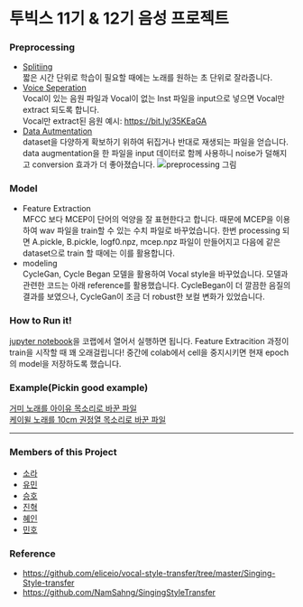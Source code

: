 # 투빅스 11기 & 12기 음성 프로젝트 

### Preprocessing
- [Splitiing](https://github.com/sora-12/Tobigs_music_project/blob/master/Preprocessing/time_cutting.ipynb)
  <br>짧은 시간 단위로 학습이 필요할 때에는 노래를 원하는 초 단위로 잘라줍니다.
- [Voice Seperation](https://github.com/sora-12/Tobigs_music_project/blob/master/Preprocessing/Vocal_Separation_JH.ipynb)
  <br>Vocal이 있는 음원 파일과 Vocal이 없는 Inst 파일을 input으로 넣으면 Vocal만 extract 되도록 합니다.
   <br> Vocal만 extract된 음원 예시: https://bit.ly/35KEaGA
- [Data Autmentation](https://github.com/sora-12/Tobigs_music_project/blob/master/Preprocessing/data_augmentation.ipynb)
   <br> dataset을 다양하게 확보하기 위하여 뒤집거나 반대로 재생되는 파일을 얻습니다. data augmentation을 한 파일을 input 데이터로 함께 사용하니 noise가 덜해지고 conversion 효과가 더 좋아졌습니다.
![preprocessing 그림](https://github.com/sora-12/Tobigs_music_project/blob/master/aug_pic.png)

### Model
- Feature Extraction
<br> MFCC 보다 MCEP이 단어의 억양을 잘 표현한다고 합니다. 때문에 MCEP을 이용하여 wav 파일을 train할 수 있는 수치 파일로 바꾸었습니다. 한번 processing 되면 A.pickle, B.pickle, logf0.npz, mcep.npz 파일이 만들어지고 다음에 같은 dataset으로 train 할 때에는 이를 활용합니다.
- modeling
<br> CycleGan, Cycle Began 모델을 활용하여 Vocal style을 바꾸었습니다. 모델과 관련한 코드는 아래 reference를 활용했습니다. CycleBegan이 더 깔끔한 음질의 결과를 보였으나, CycleGan이 조금 더 robust한 보컬 변화가 있었습니다.

### How to Run it!
[jupyter notebook](https://github.com/sora-12/Tobigs_music_project/blob/master/Vocal_Style_Transfer.ipynb)을 코랩에서 열어서 실행하면 됩니다. Feature Extracition 과정이 train을 시작할 때 꽤 오래걸립니다! 중간에 colab에서 cell을 중지시키면 현재 epoch의 model을 저장하도록 했습니다.

### Example(Pickin good example)
[거미 노래를 아이유 목소리로 바꾼 파일](https://drive.google.com/file/d/1K91OiGdTp8S6-mM0UgnZ0SXqEZBMhDDz/view?usp=sharing) <br>
[케이윌 노래를 10cm 권정열 목소리로 바꾼 파일](https://drive.google.com/file/d/1djsn1H-AdOCq0EYc3q9w0Zn8kvAaFGxS/view?usp=sharing)

---
### Members of this Project

- [소라](https://github.com/sora-12)
- [유민](https://github.com/rhawl97)
- [승호](https://github.com/smothly)
- [진혁](https://github.com/ParkJinHyeock)
- [혜인](https://github.com/hyennneee)
- [민호](https://github.com/dizwe)

### Reference
- https://github.com/eliceio/vocal-style-transfer/tree/master/Singing-Style-transfer
- https://github.com/NamSahng/SingingStyleTransfer
